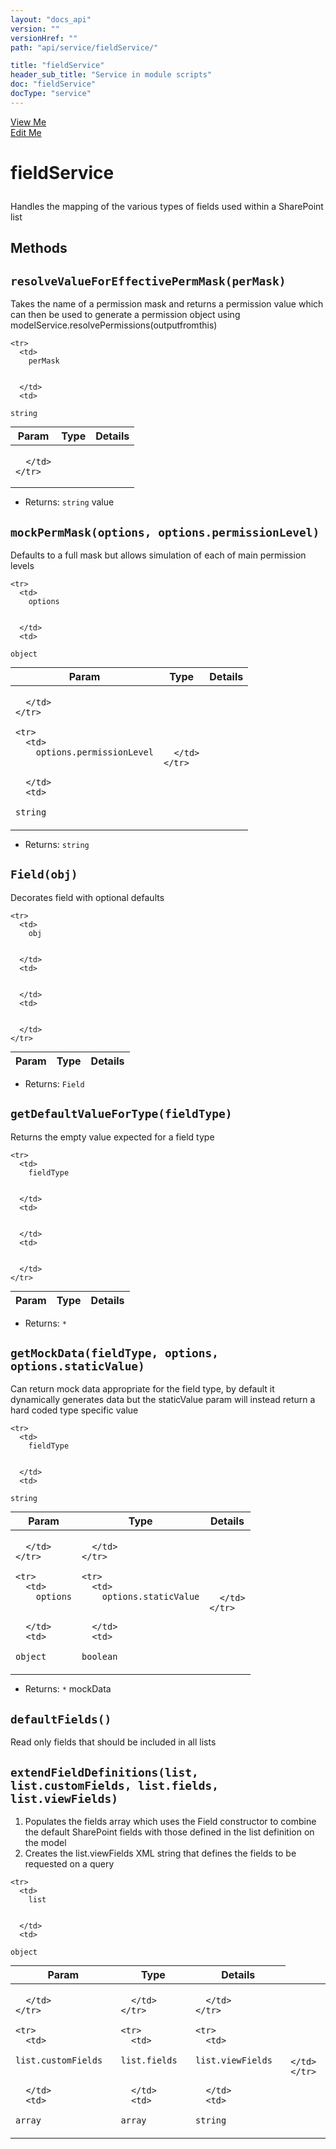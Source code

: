 ```yaml
---
layout: "docs_api"
version: ""
versionHref: ""
path: "api/service/fieldService/"

title: "fieldService"
header_sub_title: "Service in module scripts"
doc: "fieldService"
docType: "service"
---
```


<div class="improve-docs">
  <a href='http://github.com/scatcher/sp-angular/blob/master/app/scripts/services/field_srvc.js#L3'>
    View Me
  </a>
</div>
<div class="improve-docs">
  <a href='http://github.com/scatcher/sp-angular/edit/master/app/scripts/services/field_srvc.js#L3'>
    Edit Me
  </a>
</div>





<h1 class="api-title">

  fieldService



</h1>





Handles the mapping of the various types of fields used within a SharePoint list










  

  
## Methods

<div id="resolveValueForEffectivePermMask"></div>
<h2>
  <code>resolveValueForEffectivePermMask(perMask)</code>

</h2>

Takes the name of a permission mask and returns a permission value which can then be used
to generate a permission object using modelService.resolvePermissions(outputfromthis)



<table class="table" style="margin:0;">
  <thead>
    <tr>
      <th>Param</th>
      <th>Type</th>
      <th>Details</th>
    </tr>
  </thead>
  <tbody>
    
    <tr>
      <td>
        perMask
        
        
      </td>
      <td>
        
  <code>string</code>
      </td>
      <td>
        
        
      </td>
    </tr>
    
  </tbody>
</table>






* Returns: 
  <code>string</code> value




<div id="mockPermMask"></div>
<h2>
  <code>mockPermMask(options, options.permissionLevel)</code>

</h2>

Defaults to a full mask but allows simulation of each of main permission levels



<table class="table" style="margin:0;">
  <thead>
    <tr>
      <th>Param</th>
      <th>Type</th>
      <th>Details</th>
    </tr>
  </thead>
  <tbody>
    
    <tr>
      <td>
        options
        
        
      </td>
      <td>
        
  <code>object</code>
      </td>
      <td>
        
        
      </td>
    </tr>
    
    <tr>
      <td>
        options.permissionLevel
        
        
      </td>
      <td>
        
  <code>string</code>
      </td>
      <td>
        
        
      </td>
    </tr>
    
  </tbody>
</table>






* Returns: 
  <code>string</code> 




<div id="Field"></div>
<h2>
  <code>Field(obj)</code>

</h2>

Decorates field with optional defaults



<table class="table" style="margin:0;">
  <thead>
    <tr>
      <th>Param</th>
      <th>Type</th>
      <th>Details</th>
    </tr>
  </thead>
  <tbody>
    
    <tr>
      <td>
        obj
        
        
      </td>
      <td>
        
  
      </td>
      <td>
        
        
      </td>
    </tr>
    
  </tbody>
</table>






* Returns: 
  <code>Field</code> 




<div id="getDefaultValueForType"></div>
<h2>
  <code>getDefaultValueForType(fieldType)</code>

</h2>

Returns the empty value expected for a field type



<table class="table" style="margin:0;">
  <thead>
    <tr>
      <th>Param</th>
      <th>Type</th>
      <th>Details</th>
    </tr>
  </thead>
  <tbody>
    
    <tr>
      <td>
        fieldType
        
        
      </td>
      <td>
        
  
      </td>
      <td>
        
        
      </td>
    </tr>
    
  </tbody>
</table>






* Returns: 
  <code>*</code> 




<div id="getMockData"></div>
<h2>
  <code>getMockData(fieldType, options, options.staticValue)</code>

</h2>

Can return mock data appropriate for the field type, by default it dynamically generates data but
the staticValue param will instead return a hard coded type specific value



<table class="table" style="margin:0;">
  <thead>
    <tr>
      <th>Param</th>
      <th>Type</th>
      <th>Details</th>
    </tr>
  </thead>
  <tbody>
    
    <tr>
      <td>
        fieldType
        
        
      </td>
      <td>
        
  <code>string</code>
      </td>
      <td>
        
        
      </td>
    </tr>
    
    <tr>
      <td>
        options
        
        
      </td>
      <td>
        
  <code>object</code>
      </td>
      <td>
        
        
      </td>
    </tr>
    
    <tr>
      <td>
        options.staticValue
        
        
      </td>
      <td>
        
  <code>boolean</code>
      </td>
      <td>
        
        
      </td>
    </tr>
    
  </tbody>
</table>






* Returns: 
  <code>*</code> mockData




<div id="defaultFields"></div>
<h2>
  <code>defaultFields()</code>

</h2>

Read only fields that should be included in all lists









<div id="extendFieldDefinitions"></div>
<h2>
  <code>extendFieldDefinitions(list, list.customFields, list.fields, list.viewFields)</code>

</h2>

1. Populates the fields array which uses the Field constructor to combine the default
SharePoint fields with those defined in the list definition on the model
2. Creates the list.viewFields XML string that defines the fields to be requested on a query



<table class="table" style="margin:0;">
  <thead>
    <tr>
      <th>Param</th>
      <th>Type</th>
      <th>Details</th>
    </tr>
  </thead>
  <tbody>
    
    <tr>
      <td>
        list
        
        
      </td>
      <td>
        
  <code>object</code>
      </td>
      <td>
        
        
      </td>
    </tr>
    
    <tr>
      <td>
        list.customFields
        
        
      </td>
      <td>
        
  <code>array</code>
      </td>
      <td>
        
        
      </td>
    </tr>
    
    <tr>
      <td>
        list.fields
        
        
      </td>
      <td>
        
  <code>array</code>
      </td>
      <td>
        
        
      </td>
    </tr>
    
    <tr>
      <td>
        list.viewFields
        
        
      </td>
      <td>
        
  <code>string</code>
      </td>
      <td>
        
        
      </td>
    </tr>
    
  </tbody>
</table>








  
  






